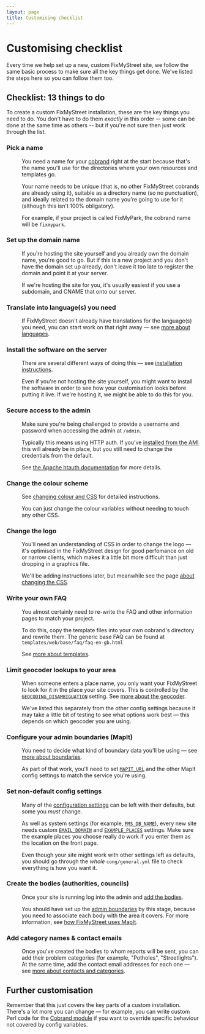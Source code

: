 ```yaml
---
layout: page
title: Customising checklist
---
```


#  Customising checklist

<p class="lead">
  Every time we help set up a new, custom FixMyStreet site, we follow the same
  basic process to make sure all the key things get done. We've listed the
  steps here so you can follow them too.
</p>

## Checklist: 13 things to do

To create a custom FixMyStreet installation, these are the key things you need
to do. You don't have to do them *exactly* in this order -- some can be done
at the same time as others -- but if you're not sure then just work through the list.


<dl class="reveal-on-click" data-reveal-noun="steps">
  <dt>
    <h3>Pick a name</h3>
  </dt>
  <dd>
    You need a name for your
    <a href="{{ site.baseurl }}glossary/#cobrand" class="glossary__link">cobrand</a>
    right at the start because that's the name you'll use for the directories
    where your own resources and templates go.
    <p>
      Your name needs to be unique (that is, no other FixMyStreet cobrands are
      already using it), suitable as a directory name (so no punctuation), and
      ideally related to the domain name you're going to use for it (although
      this isn't 100% obligatory).
    </p>
    <p>
      For example, if your project is called FixMyPark, the cobrand name will
      be <code>fixmypark</code>.
    </p>
  </dd>
  <dt>
    <h3>Set up the domain name
</h3>
  </dt>
  <dd>
    If you're hosting the site yourself and you already own the domain name,
    you're good to go. But if this is a new project and you don't have the
    domain set up already, don't leave it too late to register the domain
    and point it at your server.
    <p>
      If we're hosting the site for you, it's usually easiest if you use a
      subdomain, and CNAME that onto our server.
    </p>
  </dd>
  <dt>
    <h3>Translate into language(s) you need</h3>
  </dt>
  <dd>
    If FixMyStreet doesn't already have translations for the language(s) you
    need, you can start work on that right away &mdash; see 
    <a href="{{site.baseurl }}customising/language/">more about languages</a>.
  </dd>
  <dt>
    <h3>Install the software on the server</h3>
  </dt>
  <dd>
    There are several different ways of doing this &mdash; see 
    <a href="{{ site.baseurl }}install/">installation instructions</a>.
    <p>
      Even if you're not hosting the site yourself, you might want to install
      the software in order to see how your customisation looks before putting
      it live. If we're hosting it, we might be able to do this for you.
    </p>
  </dd>
  <dt>
    <h3>Secure access to the admin</h3>
  </dt>
  <dd>
    Make sure you're being challenged to provide a username and password when
    accessing the admin at <code>/admin</code>.
    <p>
      Typically this means using HTTP auth. If you've 
      <a href="{{ site.baseurl }}install/ami/">installed from the AMI</a> 
      this will already be in place, but you still need to change the
      credentials from the default.
    </p>
    <p>
      See <a href="http://httpd.apache.org/docs/current/mod/mod_authn_file.html">the Apache htauth
      documentation</a> for more details.
    </p>      
  </dd>
  <dt>
    <h3>Change the colour scheme</h3>
  </dt>
  <dd>
    See <a href="{{ site.baseurl }}customising/css/">changing colour and CSS</a>
    for detailed instructions.
    <p>
      You can just change the colour variables without needing to touch any other
      CSS.
    </p>
  </dd>
  <dt>
    <h3>Change the logo</h3>
  </dt>
  <dd>
    You'll need an understanding of CSS in order to change the logo &mdash;
    it's optimised in the FixMyStreet design for good perfomance on old or
    narrow clients, which makes it a little bit more difficult than just
    dropping in a graphics file.
    <p>
      We'll be adding instructions later, but meanwhile see the page
      <a href="{{ site.baseurl }}customising/css/">about changing the CSS</a>.    
    </p>
  </dd>
  <dt>
    <h3>Write your own FAQ</h3>
  </dt>
  <dd>
    You almost certainly need to re-write the FAQ and other information pages
    to match your project.
    <p>
      To do this, copy the template files into your own cobrand's directory and
      rewrite them. The generic base FAQ can be found at
      <code>templates/web/base/faq/faq-en-gb.html</code>
    </p>
    <p>
      See <a href="{{ site.baseurl }}customising/templates/">more about templates</a>.
    </p>
  </dd>
  <dt>
    <h3>Limit geocoder lookups to your area <!-- NEW --></h3>
  </dt>
  <dd>
    When someone enters a place name, you only want your FixMyStreet to look
    for it in the place your site covers. This is controlled by the
    <code><a href="{{ site.baseurl }}customising/config/#geocoding_disambiguation">GEOCODING_DISAMBIGUATION</a></code>
    setting.
    See <a href="{{ site.baseurl }}customising/geocoder/">more about the geocoder</a>.
    <p>
      We've listed this separately from the other config settings because it
      may take a little bit of testing to see what options work best &mdash;
      this depends on which geocoder you are using.
    </p>
  </dd>
  <dt>
    <h3>Configure your admin boundaries (MapIt)</h3>
  </dt>
  <dd>
    You need to decide what kind of boundary data you'll be using &mdash; see
    <a href="{{ site.baseurl }}customising/boundaries/">more about boundaries</a>.
    <p>
      As part of that work, you'll need to set 
      <code><a href="{{ site.baseurl }}customising/config/#mapit_url">MAPIT_URL</a></code>
      and the other MapIt config settings to match the service you're using.
    </p>
  </dd>
  <dt>
    <h3>Set non-default config settings</h3>
  </dt>
  <dd>
    Many of the  
    <a href="{{ site.baseurl }}customising/config/">configuration settings</a>
    can be left with their defaults, but some you <em>must</em> change. 
    <p>
      As well as system settings (for example, 
      <code><a href="{{ site.baseurl }}customising/config/#fms_db_name">FMS_DB_NAME</a></code>),
      every new site needs custom
      <code><a href="{{ site.baseurl }}customising/config/#email_domain">EMAIL_DOMAIN</a></code>
      and
      <code><a href="{{ site.baseurl }}customising/config/#example_places">EXAMPLE_PLACES</a></code>
      settings. Make sure the example places you choose really do work if you enter them 
      as the location on the front page.
    </p>
    <p>
      Even though your site might work with other settings left as defaults, you should go
      through the <em>whole</em> <code>cong/general.yml</code> file to check everything is how
      you want it.
    </p>
  </dd>
  <dt>
    <h3>Create the bodies (authorities, councils)</h3>
  </dt>
  <dd>
    Once your site is running log into the admin and 
    <a href="{{ site.baseurl }}running/bodies_and_contacts/">add the bodies</a>.
    <p>
      You should have set up the
      <a href="{{ site.baseurl }}customising/boundaries/">admin boundaries</a>
      by this stage, because you need to associate each body with the area it covers.
      For more information, see
      <a href="{{ site.baseurl }}customising/fms_and_mapit/">how FixMyStreet uses MapIt</a>.
    </p>
  </dd>
  <dt>
    <h3>Add category names &amp; contact emails</h3>
  </dt>
  <dd>
    Once you've created the bodies to whom reports will be sent, you can add
    their problem categories (for example, "Potholes", "Streetlights"). At the
    same time, add the contact email addresses for each one &mdash; see <a
    href="{{ site.baseurl }}running/bodies_and_contacts/">more about
    contacts and categories</a>.
  </dd>
</dl>


## Further customisation

Remember that this just covers the key parts of a custom installation. There's
a lot more you can change &mdash; for example, you can write custom Perl code
for the <a href="{{ site.baseurl }}customising/cobrand-module/">Cobrand
module</a> if you want to override specific behaviour not covered by config
variables.

